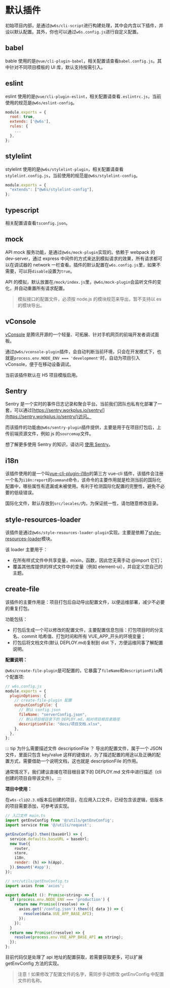 # 默认插件

初始项目内部，是通过`@w6s/cli-script`进行构建处理，其中会内含以下插件，并设以默认配置。其外，你也可以通过`w6s.config.js`进行自定义配置。

## babel

bable 使用的是`@vue/cli-plugin-babel`，相关配置请查看`babel.config.js`。其中针对不同项目模板的 UI 库，默认支持按需引入。

## eslint

eslint 使用的是`@vue/cli-plugin-eslint`，相关配置请查看`.eslintrc.js`，当前使用的规范是`@w6s/eslint-config`。

```js
module.exports = {
  root: true,
  extends: ['@w6s'],
  rules: {
    ...
  },
};
```

## stylelint

stylelint 使用的是`@w6s/stylelint-plugin`，相关配置请查看`stylelint.config.js`，当前使用的规范是`@w6s/stylelint-config`。

```js
module.exports = {
  "extends": ["@w6s/stylelint-config"],
};
```

## typescript

相关配置请查看`tsconfig.json`。

## mock

API mock 服务功能，是通过`@w6s/mock-plugin`实现的。依赖于 webpack 的 dev-server，通过 express 中间件的方式来达到模拟请求的效果，所有请求都可以在调试器的 network 一栏查看。插件的默认配置在`w6s.config.js`里，如果不需要，可以将`disable`设置为`true`。

API 的模拟，默认放置在`/mock/index.js`里，`@w6s/mock-plugin`会监听文件的变化，并自动重置所有请求配置。

> 模拟接口的配置文件，必须按 node.js 的模块规范来导出，暂不支持以 es 的模块导出。

## vConsole

[vConsole](https://github.com/Tencent/vConsole) 是腾讯开源的一个轻量、可拓展、针对手机网页的前端开发者调试面板。

通过`@w6s/vconsole-plugin`插件，会自动判断当前环境，只会在开发模式下，也就是`process.env.NODE_ENV === 'development'`时，自动为项目引入 vConsole，便于在移动设备调试。

当前该插件默认在 H5 项目模版启用。

## Sentry

Sentry 是一个实时的事件日志记录和聚合平台。当前我们团队也私有化部署了一套，可以通过[https://sentry.workplus.io/sentry/](https://sentry.workplus.io/sentry/)访问。

而该插件的功能由`@w6s/sentry-plugin`插件提供，主要是用于在项目打包后，上传前端资源文件，例如 js 的`sourcemap`文件。

想了解更多使用 Sentry 的知识，请访问 [使用 Sentry](/DevOps/sentry.html)。

## i18n

该插件使用的是一个叫[vue-cli-plugin-i18n](https://github.com/kazupon/vue-cli-plugin-i18n)的第三方 vue-cli 插件，该插件会注册一个名为`i18n:report`的`command`命令，该命令的主要作用就是检测当前的国际化配置中，哪些属性有遗漏或未被使用。有利于检测国际化配置的完整性，避免不必要的低级错误。

国际化文件，默认存放到`src/locales/`内，为保证统一性，请勿随意修改目录。

## style-resources-loader

该插件是通过`@w6s/style-resources-loader-plugin`实现。主要是依赖了[style-resources-loader](https://github.com/yenshih/style-resources-loader)模块。

该 loader 主要用于：

* 在所有样式文件中共享变量，mixin，函数，因此您无需手动 @import 它们；
* 覆盖其他库提供的样式文件中的变量（例如 element-ui），并自定义您自己的主题。

## create-file

该插件的主要作用是：项目打包后自动导出配置文件，以便运维部署，减少不必要的重复打包。

功能包括：

- 打包后生成一个可以修改的配置文件，主要配置信息包括：打包项目时的分支名、commit 哈希值、打包时间和所有 VUE_APP\_开头的环境变量；
- 打包后将文档文件(默认 DEPLOY.md)复制到 dist 下，方便运维同事了解配置说明。

**配置说明：**

`@w6s/create-file-plugin`是可配置的，它暴露了`fileName`和`descriptionFile`两个配置项:

```js
// w6s.config.js
module.exports = {
  pluginOptions: {
    // create-file-plugin 配置
    outputConfigFile: {
      // 默认 config.json
      fileName: "serverConfig.json",
      // 默认项目根目录下的 DEPLOY.md，相对项目根目录路径
      descriptionFile: "docs/项目文档.xlsx",
    },
  },
};
```

::: tip 为什么需要描述文件 descriptionFile ？
导出的配置文件，属于一个 JSON 文件，里面只包含 key/value 这样的键值对，为了描述配置的用途以及正确的配置方式，需要借助一个说明文档，这也就是 descriptionFile 的作用。

通常情况下，我们建议直接在项目根目录下的 DEPLOY.md 文件中进行描述（cli 创建的项目自带该文件）。
:::

**项目中使用：**

在`w6s-cli@2.3.0`版本后创建的项目，在应用入口文件，已经包含该逻辑，低版本的项目需要添加，可参考该实现。

```js
// 入口文件 main.ts
import getEnvConfig from '@/utils/getEnvConfig';
import service from '@/utils/request';

getEnvConfig().then((baseUrl) => {
  service.defaults.baseURL = baseUrl;
  new Vue({
    router,
    store,
    i18n,
    render: (h) => h(App),
  }).$mount('#app');
});

// src/utils/getEnvConfig.ts
import axios from 'axios';

export default (): Promise<string> => {
  if (process.env.NODE_ENV === 'production') {
    return new Promise((resolve) => {
      axios.get('/config.json').then(({ data }) => {
        resolve(data.VUE_APP_BASE_API);
      });
    });
  }
  return new Promise((resolve) => {
    resolve(process.env.VUE_APP_BASE_API as string);
  });
};
```

目前代码仅是处理了 api 地址的配置获取，若需要获取更多，可以扩展 getEnvConfig 方法的实现。

> 注意！如果修改了配置文件的名字，需同步手动修改 getEnvConfig 中配置文件的名称。
